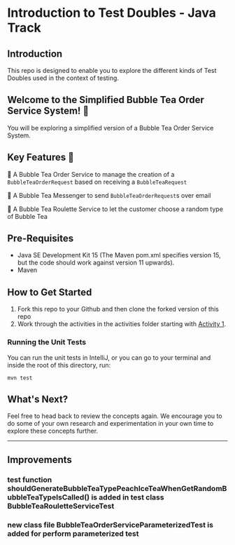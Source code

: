 # Introduction to Test Doubles - Java Track

## Introduction

This repo is designed to enable you to explore the different kinds of Test Doubles used in the context of testing.

## Welcome to the Simplified Bubble Tea Order Service System! 🧋
You will be exploring a simplified version of a Bubble Tea Order Service System.

## Key Features 🧋

🧋 A Bubble Tea Order Service to manage the creation of a `BubbleTeaOrderRequest` based on receiving a `BubbleTeaRequest`

🧋 A Bubble Tea Messenger to send `BubbleTeaOrderRequest`s over email

🧋 A Bubble Tea Roulette Service to let the customer choose a random type of Bubble Tea

## Pre-Requisites

- Java SE Development Kit 15 (The Maven pom.xml specifies version 15, but the code should work against version 11 upwards).
- Maven

## How to Get Started

1. Fork this repo to your Github and then clone the forked version of this repo
2. Work through the activities in the activities folder starting with [Activity 1](./activities/activity_1.md).

### Running the Unit Tests

You can run the unit tests in IntelliJ, or you can go to your terminal and inside the root of this directory, run:

`mvn test`

## What's Next?
Feel free to head back to review the concepts again.
We encourage you to do some of your own research and experimentation in your own time to explore these concepts further.

-----

## Improvements

### test function shouldGenerateBubbleTeaTypePeachIceTeaWhenGetRandomBubbleTeaTypeIsCalled() is added in test class BubbleTeaRouletteServiceTest

### new class file BubbleTeaOrderServiceParameterizedTest is added for perform parameterized test
